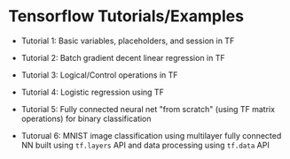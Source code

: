 # Tensorflow Tutorials/Examples

- Tutorial 1: Basic variables, placeholders, and session in TF

- Tutorial 2: Batch gradient decent linear regression in TF

- Tutorial 3: Logical/Control operations in TF

- Tutorial 4: Logistic regression using TF

- Tutorial 5: Fully connected neural net "from scratch" (using TF matrix operations) for binary classification

- Tutorual 6: MNIST image classification using multilayer fully connected NN built using `tf.layers` API and data processing using `tf.data` API


